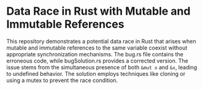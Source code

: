 # Data Race in Rust with Mutable and Immutable References

This repository demonstrates a potential data race in Rust that arises when mutable and immutable references to the same variable coexist without appropriate synchronization mechanisms. The bug.rs file contains the erroneous code, while bugSolution.rs provides a corrected version. The issue stems from the simultaneous presence of both `&mut x` and `&x`, leading to undefined behavior.  The solution employs techniques like cloning or using a mutex to prevent the race condition.